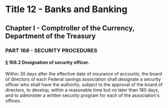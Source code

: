 
# Title 12 - Banks and Banking
## Chapter I - Comptroller of the Currency, Department of the Treasury
### PART 168 - SECURITY PROCEDURES
#### § 168.2 Designation of security officer.

Within 30 days after the effective date of insurance of accounts, the board of directors of each Federal savings association shall designate a security officer who shall have the authority, subject to the approval of the board of directors, to develop, within a reasonable time but no later than 180 days, and to administer a written security program for each of the association's offices.
